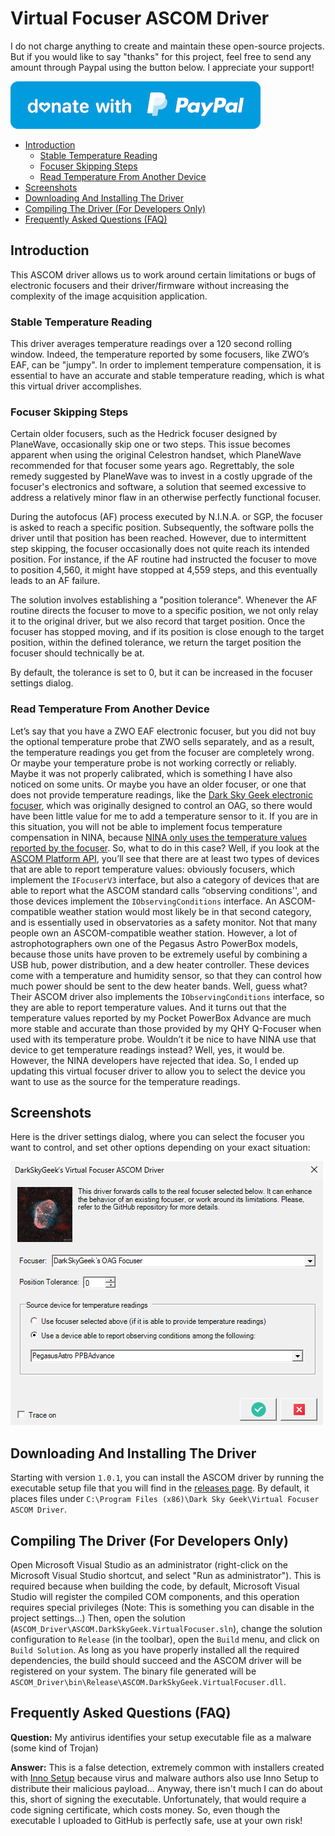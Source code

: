 # Virtual Focuser ASCOM Driver

I do not charge anything to create and maintain these open-source projects. But if you would like to say "thanks" for this project, feel free to send any amount through Paypal using the button below. I appreciate your support!

[![](images/donate.png)](https://www.paypal.com/donate/?hosted_button_id=49UXY8F6VVYFA)

* [Introduction](#introduction)
  + [Stable Temperature Reading](#stable-temperature-reading)
  + [Focuser Skipping Steps](#focuser-skipping-steps)
  + [Read Temperature From Another Device](#read-temperature-from-another-device)
* [Screenshots](#screenshots)
* [Downloading And Installing The Driver](#downloading-and-installing-the-driver)
* [Compiling The Driver (For Developers Only)](#compiling-the-driver-for-developers-only)
* [Frequently Asked Questions (FAQ)](#frequently-asked-questions-faq)

## Introduction

This ASCOM driver allows us to work around certain limitations or bugs of electronic focusers and their driver/firmware without increasing the complexity of the image acquisition application.

### Stable Temperature Reading

This driver averages temperature readings over a 120 second rolling window. Indeed, the temperature reported by some focusers, like ZWO’s EAF, can be "jumpy". In order to implement temperature compensation, it is essential to have an accurate and stable temperature reading, which is what this virtual driver accomplishes.

### Focuser Skipping Steps

Certain older focusers, such as the Hedrick focuser designed by PlaneWave, occasionally skip one or two steps. This issue becomes apparent when using the original Celestron handset, which PlaneWave recommended for that focuser some years ago. Regrettably, the sole remedy suggested by PlaneWave was to invest in a costly upgrade of the focuser's electronics and software, a solution that seemed excessive to address a relatively minor flaw in an otherwise perfectly functional focuser.

During the autofocus (AF) process executed by N.I.N.A. or SGP, the focuser is asked to reach a specific position. Subsequently, the software polls the driver until that position has been reached. However, due to intermittent step skipping, the focuser occasionally does not quite reach its intended position. For instance, if the AF routine had instructed the focuser to move to position 4,560, it might have stopped at 4,559 steps, and this eventually leads to an AF failure.

The solution involves establishing a "position tolerance". Whenever the AF routine directs the focuser to move to a specific position, we not only relay it to the original driver, but we also record that target position. Once the focuser has stopped moving, and if its position is close enough to the target position, within the defined tolerance, we return the target position the focuser should technically be at.

By default, the tolerance is set to 0, but it can be increased in the focuser settings dialog.

### Read Temperature From Another Device

Let’s say that you have a ZWO EAF electronic focuser, but you did not buy the optional temperature probe that ZWO sells separately, and as a result, the temperature readings you get from the focuser are completely wrong. Or maybe your temperature probe is not working correctly or reliably. Maybe it was not properly calibrated, which is something I have also noticed on some units. Or maybe you have an older focuser, or one that does not provide temperature readings, like the [Dark Sky Geek electronic focuser](https://github.com/jlecomte/ascom-oag-focuser), which was originally designed to control an OAG, so there would have been little value for me to add a temperature sensor to it. If you are in this situation, you will not be able to implement focus temperature compensation in NINA, because <ins>NINA only uses the temperature values reported by the focuser</ins>. So, what to do in this case? Well, if you look at the [ASCOM Platform API](https://ascom-standards.org/Help/Developer/html/G_ASCOM.htm), you’ll see that there are at least two types of devices that are able to report temperature values: obviously focusers, which implement the `IFocuserV3` interface, but also a category of devices that are able to report what the ASCOM standard calls “observing conditions'', and those devices implement the `IObservingConditions` interface. An ASCOM-compatible weather station would most likely be in that second category, and is essentially used in observatories as a safety monitor. Not that many people own an ASCOM-compatible weather station. However, a lot of astrophotographers own one of the Pegasus Astro PowerBox models, because those units have proven to be extremely useful by combining a USB hub, power distribution, and a dew heater controller. These devices come with a temperature and humidity sensor, so that they can control how much power should be sent to the dew heater bands. Well, guess what? Their ASCOM driver also implements the `IObservingConditions` interface, so they are able to report temperature values. And it turns out that the temperature values reported by my Pocket PowerBox Advance are much more stable and accurate than those provided by my QHY Q-Focuser when used with its temperature probe. Wouldn’t it be nice to have NINA use that device to get temperature readings instead? Well, yes, it would be. However, the NINA developers have rejected that idea. So, I ended up updating this virtual focuser driver to allow you to select the device you want to use as the source for the temperature readings.

## Screenshots

Here is the driver settings dialog, where you can select the focuser you want to control, and set other options depending on your exact situation:

![Screenshot of settings dialog](images/settings-dialog.png)

## Downloading And Installing The Driver

Starting with version `1.0.1`, you can install the ASCOM driver by running the executable setup file that you will find in the [releases page](https://github.com/jlecomte/ascom-virtual-focuser/releases). By default, it places files under `C:\Program Files (x86)\Dark Sky Geek\Virtual Focuser ASCOM Driver`.

## Compiling The Driver (For Developers Only)

Open Microsoft Visual Studio as an administrator (right-click on the Microsoft Visual Studio shortcut, and select "Run as administrator"). This is required because when building the code, by default, Microsoft Visual Studio will register the compiled COM components, and this operation requires special privileges (Note: This is something you can disable in the project settings...) Then, open the solution (`ASCOM_Driver\ASCOM.DarkSkyGeek.VirtualFocuser.sln`), change the solution configuration to `Release` (in the toolbar), open the `Build` menu, and click on `Build Solution`. As long as you have properly installed all the required dependencies, the build should succeed and the ASCOM driver will be registered on your system. The binary file generated will be `ASCOM_Driver\bin\Release\ASCOM.DarkSkyGeek.VirtualFocuser.dll`.

## Frequently Asked Questions (FAQ)

**Question:** My antivirus identifies your setup executable file as a malware (some kind of Trojan)

**Answer:** This is a false detection, extremely common with installers created with [Inno Setup](https://jrsoftware.org/isinfo.php) because virus and malware authors also use Inno Setup to distribute their malicious payload... Anyway, there isn't much I can do about this, short of signing the executable. Unfortunately, that would require a code signing certificate, which costs money. So, even though the executable I uploaded to GitHub is perfectly safe, use at your own risk!
